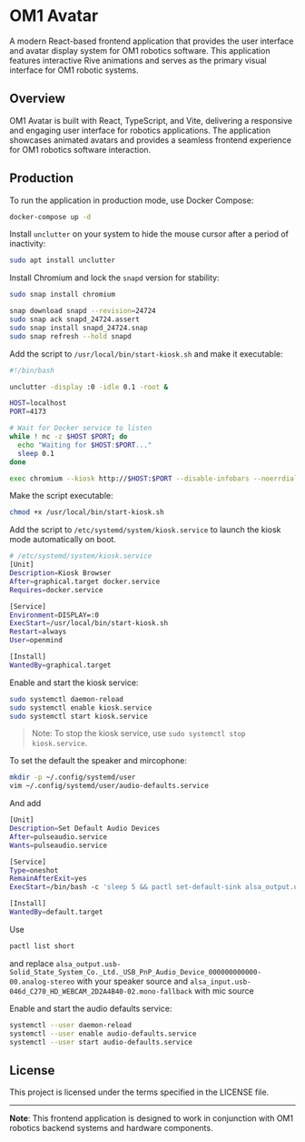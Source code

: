 # OM1 Avatar

A modern React-based frontend application that provides the user interface and avatar display system for OM1 robotics software. This application features interactive Rive animations and serves as the primary visual interface for OM1 robotic systems.

## Overview

OM1 Avatar is built with React, TypeScript, and Vite, delivering a responsive and engaging user interface for robotics applications. The application showcases animated avatars and provides a seamless frontend experience for OM1 robotics software interaction.


## Production

To run the application in production mode, use Docker Compose:

```bash
docker-compose up -d
```

Install `unclutter` on your system to hide the mouse cursor after a period of inactivity:

```bash
sudo apt install unclutter
```

Install Chromium and lock the `snapd` version for stability:

```bash
sudo snap install chromium
```
```bash
snap download snapd --revision=24724
sudo snap ack snapd_24724.assert
sudo snap install snapd_24724.snap
sudo snap refresh --hold snapd
```

Add the script to `/usr/local/bin/start-kiosk.sh` and make it executable:

```bash
#!/bin/bash

unclutter -display :0 -idle 0.1 -root &

HOST=localhost
PORT=4173

# Wait for Docker service to listen
while ! nc -z $HOST $PORT; do
  echo "Waiting for $HOST:$PORT..."
  sleep 0.1
done

exec chromium --kiosk http://$HOST:$PORT --disable-infobars --noerrdialogs
```

Make the script executable:

```bash
chmod +x /usr/local/bin/start-kiosk.sh
```

Add the script to `/etc/systemd/system/kiosk.service` to launch the kiosk mode automatically on boot.

```bash
# /etc/systemd/system/kiosk.service
[Unit]
Description=Kiosk Browser
After=graphical.target docker.service
Requires=docker.service

[Service]
Environment=DISPLAY=:0
ExecStart=/usr/local/bin/start-kiosk.sh
Restart=always
User=openmind

[Install]
WantedBy=graphical.target
```

Enable and start the kiosk service:

```bash
sudo systemctl daemon-reload
sudo systemctl enable kiosk.service
sudo systemctl start kiosk.service
```

> Note: To stop the kiosk service, use `sudo systemctl stop kiosk.service`.

To set the default the speaker and mircophone:

```bash
mkdir -p ~/.config/systemd/user
vim ~/.config/systemd/user/audio-defaults.service
```

And add

```bash
[Unit]
Description=Set Default Audio Devices
After=pulseaudio.service
Wants=pulseaudio.service

[Service]
Type=oneshot
RemainAfterExit=yes
ExecStart=/bin/bash -c 'sleep 5 && pactl set-default-sink alsa_output.usb-Solid_State_System_Co._Ltd._USB_PnP_Audio_Device_000000000000-00.analog-stereo && pactl set-default-source alsa_input.usb-046d_C270_HD_WEBCAM_2D2A4B40-02.mono-fallback'

[Install]
WantedBy=default.target
```
Use 
```bash
pactl list short
```
and replace ```alsa_output.usb-Solid_State_System_Co._Ltd._USB_PnP_Audio_Device_000000000000-00.analog-stereo``` with your speaker source and ```alsa_input.usb-046d_C270_HD_WEBCAM_2D2A4B40-02.mono-fallback``` with mic source 

Enable and start the audio defaults service:

```bash
systemctl --user daemon-reload
systemctl --user enable audio-defaults.service
systemctl --user start audio-defaults.service
```

## License

This project is licensed under the terms specified in the LICENSE file.

-----

**Note**: This frontend application is designed to work in conjunction with OM1 robotics backend systems and hardware components.
